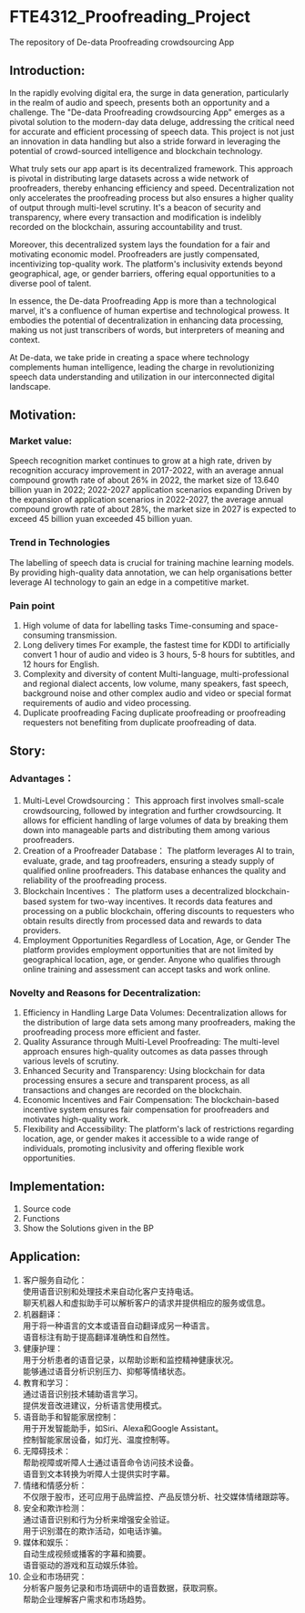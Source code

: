 # FTE4312_Proofreading_Project
The repository of De-data Proofreading crowdsourcing App

## Introduction:

In the rapidly evolving digital era, the surge in data generation, particularly in the realm of audio and speech, presents both an opportunity and a challenge. The "De-data Proofreading crowdsourcing App" emerges as a pivotal solution to the modern-day data deluge, addressing the critical need for accurate and efficient processing of speech data. This project is not just an innovation in data handling but also a stride forward in leveraging the potential of crowd-sourced intelligence and blockchain technology.

What truly sets our app apart is its decentralized framework. This approach is pivotal in distributing large datasets across a wide network of proofreaders, thereby enhancing efficiency and speed. Decentralization not only accelerates the proofreading process but also ensures a higher quality of output through multi-level scrutiny. It's a beacon of security and transparency, where every transaction and modification is indelibly recorded on the blockchain, assuring accountability and trust.

Moreover, this decentralized system lays the foundation for a fair and motivating economic model. Proofreaders are justly compensated, incentivizing top-quality work. The platform's inclusivity extends beyond geographical, age, or gender barriers, offering equal opportunities to a diverse pool of talent.

In essence, the De-data Proofreading App is more than a technological marvel, it's a confluence of human expertise and technological prowess. It embodies the potential of decentralization in enhancing data processing, making us not just transcribers of words, but interpreters of meaning and context.

At De-data, we take pride in creating a space where technology complements human intelligence, leading the charge in revolutionizing speech data understanding and utilization in our interconnected digital landscape.

## Motivation:
### Market value:
 Speech recognition market continues to grow at a high rate, driven by recognition accuracy improvement in 2017-2022, with an average annual compound growth rate of about 26% in 2022, the market size of 13.640 billion yuan in 2022; 2022-2027 application scenarios expanding Driven by the expansion of application scenarios in 2022-2027, the average annual compound growth rate of about 28%, the market size in 2027 is expected to exceed 45 billion yuan exceeded 45 billion yuan.

 ### Trend in Technologies
 The labelling of speech data is crucial for training machine learning models. By providing high-quality data annotation, we can help organisations better leverage AI technology to gain an edge in a competitive market.

 ### Pain point
 1. High volume of data for labelling tasks
 Time-consuming and space-consuming transmission.
 2. Long delivery times
 For example, the fastest time for KDDI to artificially convert 1 hour of audio and video is 3 hours, 5-8 hours for subtitles, and 12 hours for English.
 3. Complexity and diversity of content
 Multi-language, multi-professional and regional dialect accents, low volume, many speakers, fast speech, background noise and other complex audio and video or special format requirements of audio and video processing.
 4. Duplicate proofreading
 Facing duplicate proofreading or proofreading requesters not benefiting from duplicate proofreading of data.

## Story:
### Advantages：
1. Multi-Level Crowdsourcing：
This approach first involves small-scale crowdsourcing, followed by integration and further crowdsourcing. It allows for efficient handling of large volumes of data by breaking them down into manageable parts and distributing them among various proofreaders.
2. Creation of a Proofreader Database：
The platform leverages AI to train, evaluate, grade, and tag proofreaders, ensuring a steady supply of qualified online proofreaders. This database enhances the quality and reliability of the proofreading process.
3. Blockchain Incentives：
The platform uses a decentralized blockchain-based system for two-way incentives. It records data features and processing on a public blockchain, offering discounts to requesters who obtain results directly from processed data and rewards to data providers.
4. Employment Opportunities Regardless of Location, Age, or Gender
The platform provides employment opportunities that are not limited by geographical location, age, or gender. Anyone who qualifies through online training and assessment can accept tasks and work online.

### Novelty and Reasons for Decentralization:
1. Efficiency in Handling Large Data Volumes:
Decentralization allows for the distribution of large data sets among many proofreaders, making the proofreading process more efficient and faster.
2. Quality Assurance through Multi-Level Proofreading:
The multi-level approach ensures high-quality outcomes as data passes through various levels of scrutiny.
3. Enhanced Security and Transparency:
Using blockchain for data processing ensures a secure and transparent process, as all transactions and changes are recorded on the blockchain.
4. Economic Incentives and Fair Compensation:
The blockchain-based incentive system ensures fair compensation for proofreaders and motivates high-quality work.
5. Flexibility and Accessibility:
The platform's lack of restrictions regarding location, age, or gender makes it accessible to a wide range of individuals, promoting inclusivity and offering flexible work opportunities.

## Implementation:
1. Source code  
2. Functions  
3. Show the Solutions given in the BP  

## Application:
1. 客户服务自动化：  
使用语音识别和处理技术来自动化客户支持电话。  
聊天机器人和虚拟助手可以解析客户的请求并提供相应的服务或信息。  
2. 机器翻译：  
用于将一种语言的文本或语音自动翻译成另一种语言。  
语音标注有助于提高翻译准确性和自然性。  
3. 健康护理：  
用于分析患者的语音记录，以帮助诊断和监控精神健康状况。  
能够通过语音分析识别压力、抑郁等情绪状态。  
4. 教育和学习：  
通过语音识别技术辅助语言学习。  
提供发音改进建议，分析语言使用模式。  
5. 语音助手和智能家居控制：  
用于开发智能助手，如Siri、Alexa和Google Assistant。  
控制智能家居设备，如灯光、温度控制等。  
6. 无障碍技术：  
帮助视障或听障人士通过语音命令访问技术设备。  
语音到文本转换为听障人士提供实时字幕。  
7. 情绪和情感分析：  
不仅限于股市，还可应用于品牌监控、产品反馈分析、社交媒体情绪跟踪等。  
8. 安全和欺诈检测：  
通过语音识别和行为分析来增强安全验证。  
用于识别潜在的欺诈活动，如电话诈骗。  
9. 媒体和娱乐：  
自动生成视频或播客的字幕和摘要。  
语音驱动的游戏和互动娱乐体验。  
10. 企业和市场研究：  
分析客户服务记录和市场调研中的语音数据，获取洞察。  
帮助企业理解客户需求和市场趋势。  
